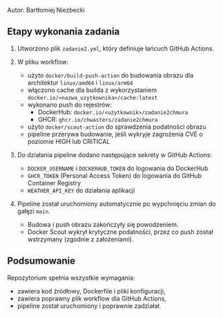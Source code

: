 
Autor: Bartłomiej Niezbecki

## Etapy wykonania zadania
1. Utworzono plik `zadanie2.yml`, który definiuje łańcuch GitHub Actions.

2. W pliku workflow:
   - użyto `docker/build-push-action` do budowania obrazu dla architektur `linux/amd64` i `linux/arm64`
   - włączono cache dla builda z wykorzystaniem `docker.io/<nazwa_uzytkownika>/cache:latest`
   - wykonano push do rejestrów:
     - DockerHub: `docker.io/<użytkownik>/zadanie2chmura`
     - GHCR: `ghcr.io/chwasters/zadanie2chmura`
   - użyto `docker/scout-action` do sprawdzenia podatności obrazu
   - pipeline przerywa budowanie, jeśli wykryje zagrożenia CVE o poziomie HIGH lub CRITICAL

3. Do działania pipeline dodano następujące sekrety w GitHub Actions:
   - `DOCKER_USERNAME` i `DOCKERHUB_TOKEN` do logowania do DockerHub
   - `GHCR_TOKEN` (Personal Access Token) do logowania do GitHub Container Registry
   - `WEATHER_API_KEY` do działania aplikacji

4. Pipeline został uruchomiony automatycznie po wypchnięciu zmian do gałęzi `main`.
   - Budowa i push obrazu zakończyły się powodzeniem.
   - Docker Scout wykrył krytyczne podatności, przez co push został wstrzymany (zgodnie z założeniami).

## Podsumowanie

Repozytorium spełnia wszystkie wymagania:
- zawiera kod źródłowy, Dockerfile i pliki konfiguracji,
- zawiera poprawny plik workflow dla GitHub Actions,
- pipeline został uruchomiony i poprawnie zadziałał.
